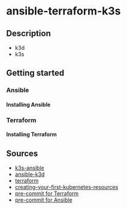 # ansible-terraform-k3s

## Description

- k3d
- k3s

## Getting started

### Ansible

#### Installing Ansible

### Terraform

#### Installing Terraform

## Sources

- [k3s-ansible](https://github.com/k3s-io/k3s-ansible)
- [ansible-k3d](https://github.com/andrewrothstein/ansible-k3d)
- [terraform](https://learn.hashicorp.com/tutorials/terraform/kubernetes-provider?in=terraform/kubernetes)
- [creating-your-first-kubernetes-resources](https://registry.terraform.io/providers/hashicorp/kubernetes/latest/docs/guides/getting-started#creating-your-first-kubernetes-resources)
- [pre-commit for Terraform](https://github.com/gruntwork-io/pre-commit)
- [pre-commit for Ansible](https://ansible-lint.readthedocs.io/en/latest/configuring.html)

